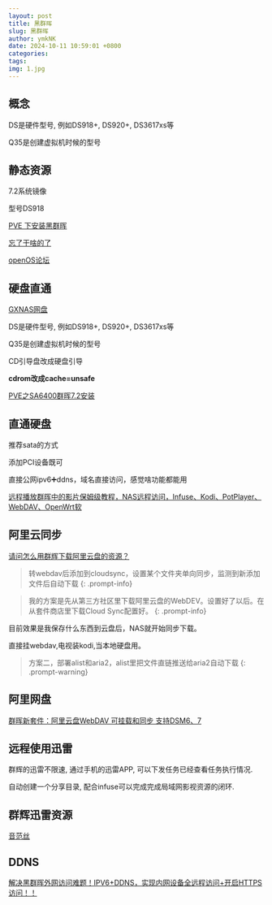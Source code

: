 ```yaml
---
layout: post
title: 黑群晖
slug: 黑群晖
author: ymkNK
date: 2024-10-11 10:59:01 +0800
categories: 
tags: 
img: 1.jpg
---
```


## 概念

DS是硬件型号, 例如DS918+, DS920+, DS3617xs等

Q35是创建虚拟机时候的型号


## 静态资源

7.2系统镜像

型号DS918


[PVE 下安装黑群晖](https://blog.dreamtobe.cn/pve_install_pve/)


[忘了干啥的了](https://github.com/RROrg/rr/releases)


[openOS论坛](https://www.openos.org)


## 硬盘直通


[GXNAS网盘](https://d.gxnas.com/GXNAS%E7%BD%91%E7%9B%98-OneDrive/%E9%BB%91%E7%BE%A4%E6%99%96)


DS是硬件型号, 例如DS918+, DS920+, DS3617xs等


Q35是创建虚拟机时候的型号

CD引导盘改成硬盘引导

**cdrom改成cache=unsafe**


[PVE之SA6400群晖7.2安装](https://www.bilibili.com/video/BV1Zz421y7zt/?spm_id_from=333.337.search-card.all.click&vd_source=31e016075d5dc418e05dd62618989320)


## 直通硬盘

推荐sata的方式

添加PCI设备既可

直接公网ipv6➕ddns，域名直接访问，感觉啥功能都能用

[远程播放群晖中的影片保姆级教程，NAS远程访问，Infuse、Kodi、PotPlayer、WebDAV、OpenWrt软](https://www.bilibili.com/video/BV1W2421N7Th/?spm_id_from=333.337.search-card.all.click)


 


## 阿里云同步


[请问怎么用群辉下载阿里云盘的资源？](https://www.chiphell.com/forum.php?mod=viewthread&tid=2439098&extra=page%3D1&mobile=no)

> 转webdav后添加到cloudsync，设置某个文件夹单向同步，监测到新添加文件后自动下载
{: .prompt-info}

> 我的方案是先从第三方社区里下载阿里云盘的WebDEV。设置好了以后。在从套件商店里下载Cloud Sync配置好。
{: .prompt-info}

目前效果是我保存什么东西到云盘后，NAS就开始同步下载。

直接挂webdav,电视装kodi,当本地硬盘用。


> 方案二，部署alist和aria2，alist里把文件直链推送给aria2自动下载
{: .prompt-warning}


## 阿里网盘

[群晖新套件：阿里云盘WebDAV 可挂载和同步 支持DSM6、7](https://imnks.com/3939.html)


## 远程使用迅雷

群辉的迅雷不限速, 通过手机的迅雷APP, 可以下发任务已经查看任务执行情况. 

自动创建一个分享目录, 配合infuse可以完成完成局域网影视资源的闭环. 

## 群辉迅雷资源

[音范丝](https://www.yinfans.me/)


## DDNS

[解决黑群晖外网访问难题！IPV6+DDNS，实现内网设备全远程访问+开启HTTPS访问！！](https://post.smzdm.com/p/akk4wo58/)
